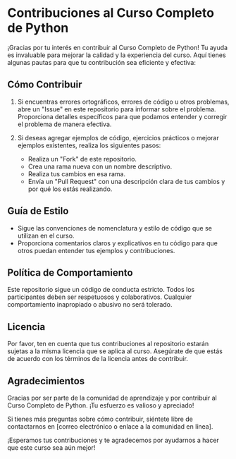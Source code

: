 # Contribuciones al Curso Completo de Python

¡Gracias por tu interés en contribuir al Curso Completo de Python! Tu ayuda es invaluable para mejorar la calidad y la experiencia del curso. Aquí tienes algunas pautas para que tu contribución sea eficiente y efectiva:

## Cómo Contribuir

1. Si encuentras errores ortográficos, errores de código u otros problemas, abre un "Issue" en este repositorio para informar sobre el problema. Proporciona detalles específicos para que podamos entender y corregir el problema de manera efectiva.

2. Si deseas agregar ejemplos de código, ejercicios prácticos o mejorar ejemplos existentes, realiza los siguientes pasos:
   - Realiza un "Fork" de este repositorio.
   - Crea una rama nueva con un nombre descriptivo.
   - Realiza tus cambios en esa rama.
   - Envía un "Pull Request" con una descripción clara de tus cambios y por qué los estás realizando.

## Guía de Estilo

- Sigue las convenciones de nomenclatura y estilo de código que se utilizan en el curso.
- Proporciona comentarios claros y explicativos en tu código para que otros puedan entender tus ejemplos y contribuciones.

## Política de Comportamiento

Este repositorio sigue un código de conducta estricto. Todos los participantes deben ser respetuosos y colaborativos. Cualquier comportamiento inapropiado o abusivo no será tolerado.

## Licencia

Por favor, ten en cuenta que tus contribuciones al repositorio estarán sujetas a la misma licencia que se aplica al curso. Asegúrate de que estás de acuerdo con los términos de la licencia antes de contribuir.

## Agradecimientos

Gracias por ser parte de la comunidad de aprendizaje y por contribuir al Curso Completo de Python. ¡Tu esfuerzo es valioso y apreciado!

Si tienes más preguntas sobre cómo contribuir, siéntete libre de contactarnos en [correo electrónico o enlace a la comunidad en línea].

¡Esperamos tus contribuciones y te agradecemos por ayudarnos a hacer que este curso sea aún mejor!
